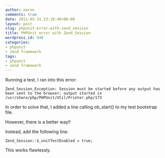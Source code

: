 ```yaml
---
author: aaron
comments: true
date: 2011-05-31 23:10:40+00:00
layout: post
slug: phpunit-error-with-zend_session
title: PHPUnit error with Zend_Session
wordpress_id: 940
categories:
- phpunit
- zend framework
tags:
- phpunit
- zend framework
---
```


Running a test, I ran into this error:

    
    
    Zend_Session_Exception: Session must be started before any output has been sent to the browser; output started in /usr/share/php/PHPUnit/Util/Printer.php/173
    



In order to solve that, I added a line calling ob_start() to my test bootstrap file.  

However, there is a better way!!  

Instead, add the following line:

    
    
    Zend_Session::$_unitTestEnabled = true;
    



This works flawlessly.
